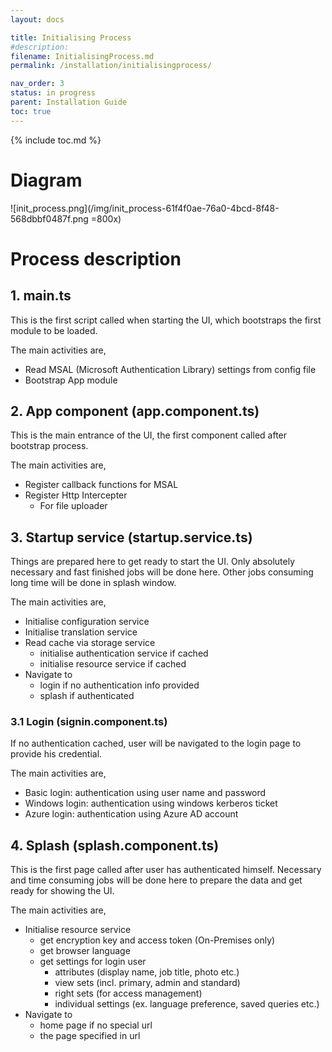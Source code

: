 ```yaml
---
layout: docs

title: Initialising Process
#description:
filename: InitialisingProcess.md
permalink: /installation/initialisingprocess/

nav_order: 3
status: in progress
parent: Installation Guide
toc: true
---
```


{% include toc.md %}



# Diagram

![init_process.png](/img/init_process-61f4f0ae-76a0-4bcd-8f48-568dbbf0487f.png =800x)

# Process description

## 1. main.ts
This is the first script called when starting the UI, which bootstraps the first module to be loaded.

The main activities are,
- Read MSAL (Microsoft Authentication Library) settings from config file
- Bootstrap App module

## 2. App component (app.component.ts)
This is the main entrance of the UI, the first component called after bootstrap process.

The main activities are,
- Register callback functions for MSAL
- Register Http Intercepter
  - For file uploader

## 3. Startup service (startup.service.ts)
Things are prepared here to get ready to start the UI. Only absolutely necessary and fast finished jobs will be done here. Other jobs consuming long time will be done in splash window.

The main activities are,
- Initialise configuration service
- Initialise translation service
- Read cache via storage service
  - initialise authentication service if cached
  - initialise resource service if cached
- Navigate to
  - login if no authentication info provided
  - splash if authenticated

### 3.1 Login (signin.component.ts)
If no authentication cached, user will be navigated to the login page to provide his credential.

The main activities are,
- Basic login: authentication using user name and password
- Windows login: authentication using windows kerberos ticket
- Azure login: authentication using Azure AD account

## 4. Splash (splash.component.ts)
This is the first page called after user has authenticated himself. Necessary and time consuming jobs will be done here to prepare the data and get ready for showing the UI.

The main activities are,
- Initialise resource service
  - get encryption key and access token (On-Premises only)
  - get browser language
  - get settings for login user
    - attributes (display name, job title, photo etc.)
    - view sets (incl. primary, admin and standard)
    - right sets (for access management)
    - individual settings (ex. language preference, saved queries etc.)
- Navigate to
  - home page if no special url
  - the page specified in url
